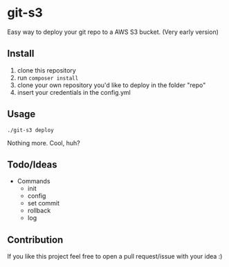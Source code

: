 git-s3
======

Easy way to deploy your git repo to a AWS S3 bucket. (Very early version)


## Install
1. clone this repository
2. run `composer install`
3. clone your own repository you'd like to deploy in the folder "repo"
4. insert your credentials in the config.yml

## Usage
```
./git-s3 deploy
```
Nothing more. Cool, huh?

## Todo/Ideas
* Commands
    * init
    * config
    * set commit
    * rollback
    * log

## Contribution
If you like this project feel free to open a pull request/issue with your idea :)
